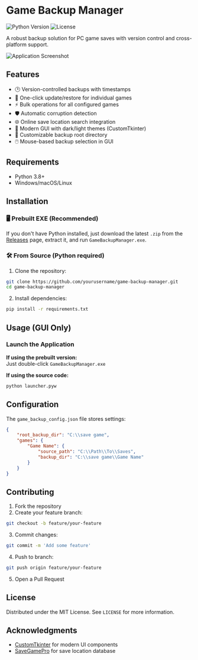 # Game Backup Manager

![Python Version](https://img.shields.io/badge/python-3.8%2B-blue)
![License](https://img.shields.io/badge/license-MIT-green)

A robust backup solution for PC game saves with version control and cross-platform support.

![Application Screenshot](screenshot.png) <!-- Add screenshot later -->

## Features

- 🕑 Version-controlled backups with timestamps
- 🔄 One-click update/restore for individual games
- ⚡ Bulk operations for all configured games
- 🛡️ Automatic corruption detection
- 🌐 Online save location search integration
- 🎨 Modern GUI with dark/light themes (CustomTkinter)
- 📂 Customizable backup root directory
- 🖱️ Mouse-based backup selection in GUI

## Requirements

- Python 3.8+
- Windows/macOS/Linux

## Installation

### 🖥️ Prebuilt EXE (Recommended)
If you don't have Python installed, just download the latest `.zip` from the [Releases](https://github.com/yourusername/game-backup-manager/releases) page, extract it, and run `GameBackupManager.exe`.

### 🛠️ From Source (Python required)

1. Clone the repository:
```bash
git clone https://github.com/yourusername/game-backup-manager.git
cd game-backup-manager
```

2. Install dependencies:
```bash
pip install -r requirements.txt
```

## Usage (GUI Only)

### Launch the Application

**If using the prebuilt version:**  
Just double-click `GameBackupManager.exe`

**If using the source code:**
```bash
python launcher.pyw
```

## Configuration

The `game_backup_config.json` file stores settings:
```json
{
    "root_backup_dir": "C:\\save game",
    "games": {
        "Game Name": {
            "source_path": "C:\\Path\\To\\Saves",
            "backup_dir": "C:\\save game\\Game Name"
        }
    }
}
```

## Contributing

1. Fork the repository
2. Create your feature branch:
```bash
git checkout -b feature/your-feature
```
3. Commit changes:
```bash
git commit -m 'Add some feature'
```
4. Push to branch:
```bash
git push origin feature/your-feature
```
5. Open a Pull Request

## License
Distributed under the MIT License. See `LICENSE` for more information.

## Acknowledgments
- [CustomTkinter](https://github.com/TomSchimansky/CustomTkinter) for modern UI components
- [SaveGamePro](https://savegame.pro/) for save location database

